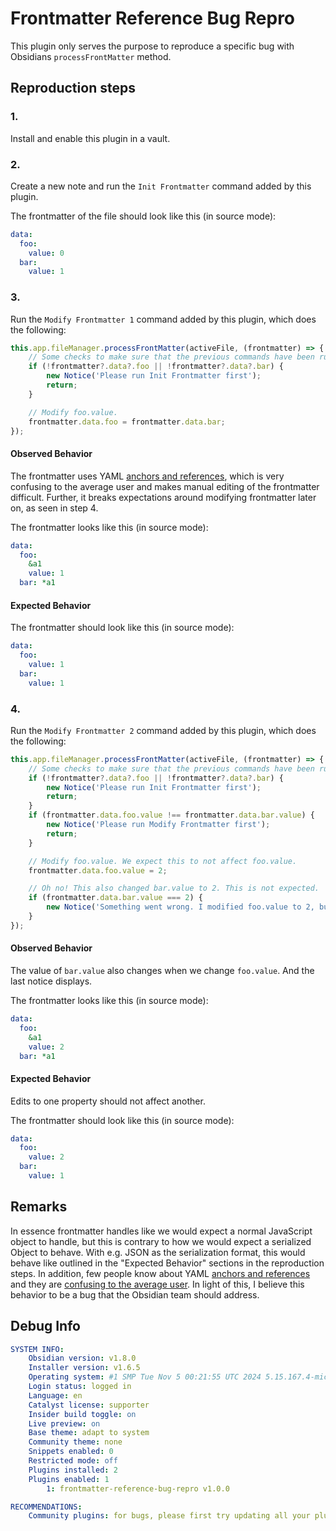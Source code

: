# Frontmatter Reference Bug Repro

This plugin only serves the purpose to reproduce a specific bug with Obsidians `processFrontMatter` method.

## Reproduction steps

### 1.

Install and enable this plugin in a vault.

### 2.

Create a new note and run the `Init Frontmatter` command added by this plugin.

The frontmatter of the file should look like this (in source mode):

```yml
data:
  foo:
    value: 0
  bar:
    value: 1
```

### 3.

Run the `Modify Frontmatter 1` command added by this plugin, which does the following:

```ts
this.app.fileManager.processFrontMatter(activeFile, (frontmatter) => {
	// Some checks to make sure that the previous commands have been run.
	if (!frontmatter?.data?.foo || !frontmatter?.data?.bar) {
		new Notice('Please run Init Frontmatter first');
		return;
	}

	// Modify foo.value.
	frontmatter.data.foo = frontmatter.data.bar;
});
```

#### Observed Behavior

The frontmatter uses YAML [anchors and references](https://yaml.org/spec/1.2.2/#71-alias-nodes), which is very confusing to the average user and makes manual editing of the frontmatter difficult.
Further, it breaks expectations around modifying frontmatter later on, as seen in step 4.

The frontmatter looks like this (in source mode):

```yml
data:
  foo:
    &a1
    value: 1
  bar: *a1
```

#### Expected Behavior

The frontmatter should look like this (in source mode):

```yml
data:
  foo:
    value: 1
  bar:
    value: 1
```

### 4.

Run the `Modify Frontmatter 2` command added by this plugin, which does the following:

```ts
this.app.fileManager.processFrontMatter(activeFile, (frontmatter) => {
	// Some checks to make sure that the previous commands have been run.
	if (!frontmatter?.data?.foo || !frontmatter?.data?.bar) {
		new Notice('Please run Init Frontmatter first');
		return;
	}
	if (frontmatter.data.foo.value !== frontmatter.data.bar.value) {
		new Notice('Please run Modify Frontmatter first');
		return;
	}

	// Modify foo.value. We expect this to not affect foo.value.
	frontmatter.data.foo.value = 2;

	// Oh no! This also changed bar.value to 2. This is not expected.
	if (frontmatter.data.bar.value === 2) {
		new Notice('Something went wrong. I modified foo.value to 2, but that also changed bar.value to 2. This is not expected.');
	}
});
```

#### Observed Behavior

The value of `bar.value` also changes when we change `foo.value`. And the last notice displays.

The frontmatter looks like this (in source mode):

```yml
data:
  foo:
    &a1
    value: 2
  bar: *a1
```

#### Expected Behavior

Edits to one property should not affect another.

The frontmatter should look like this (in source mode):

```yml
data:
  foo:
    value: 2
  bar:
    value: 1
```

## Remarks

In essence frontmatter handles like we would expect a normal JavaScript object to handle, but this is contrary to how we would expect a serialized Object to behave.
With e.g. JSON as the serialization format, this would behave like outlined in the "Expected Behavior" sections in the reproduction steps.
In addition, few people know about YAML [anchors and references](https://yaml.org/spec/1.2.2/#71-alias-nodes) and they are [confusing to the average user](https://github.com/mProjectsCode/obsidian-meta-bind-plugin/issues/490).
In light of this, I believe this behavior to be a bug that the Obsidian team should address.

## Debug Info

```yml
SYSTEM INFO:
	Obsidian version: v1.8.0
	Installer version: v1.6.5
	Operating system: #1 SMP Tue Nov 5 00:21:55 UTC 2024 5.15.167.4-microsoft-standard-WSL2
	Login status: logged in
	Language: en
	Catalyst license: supporter
	Insider build toggle: on
	Live preview: on
	Base theme: adapt to system
	Community theme: none
	Snippets enabled: 0
	Restricted mode: off
	Plugins installed: 2
	Plugins enabled: 1
		1: frontmatter-reference-bug-repro v1.0.0

RECOMMENDATIONS:
	Community plugins: for bugs, please first try updating all your plugins to latest. If still not fixed, please try to make the issue happen in the Sandbox Vault or disable community plugins.

```